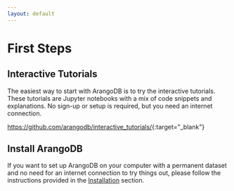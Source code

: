 ```yaml
---
layout: default
---
```

# First Steps

## Interactive Tutorials

The easiest way to start with ArangoDB is to try the interactive tutorials.
These tutorials are Jupyter notebooks with a mix of code snippets and
explanations. No sign-up or setup is required, but you need an internet
connection.

<https://github.com/arangodb/interactive_tutorials/>{:target="_blank"}

## Install ArangoDB

If you want to set up ArangoDB on your computer with a permanent dataset and
no need for an internet connection to try things out, please follow the
instructions provided in the [Installation](installation.html) section.
